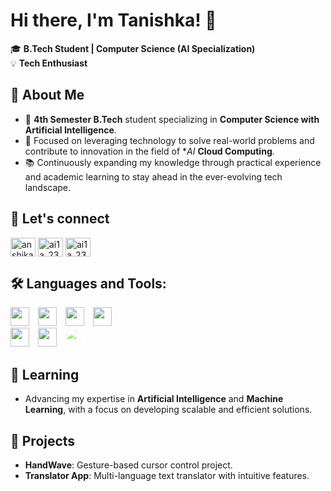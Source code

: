 
# Hi there, I'm Tanishka! 👋  

🎓 **B.Tech Student | Computer Science (AI Specialization)**  
💡 **Tech Enthusiast**  

## 🚀 About Me  
- 📍 **4th Semester B.Tech** student specializing in **Computer Science with Artificial Intelligence**.  
- 💼 Focused on leveraging technology to solve real-world problems and contribute to innovation in the field of **AI* **Cloud Computing**.
- 📚 Continuously expanding my knowledge through practical experience and academic learning to stay ahead in the ever-evolving tech landscape.

## 🤝 Let's connect
<p align="left">
    <a href="https://www.linkedin.com/in/tanishkagupta19/" target="blank"><img align="center" src="https://raw.githubusercontent.com/rahuldkjain/github-profile-readme-generator/master/src/images/icons/Social/linked-in-alt.svg" alt="anshika-patel-371014321" height="30" width="40" /></a>
    <a href="https://www.hackerrank.com/2311736_AI1C" target="blank"><img align="center" src="https://raw.githubusercontent.com/rahuldkjain/github-profile-readme-generator/master/src/images/icons/Social/hackerrank.svg" alt="ai1a_2310643" height="30" width="40" /></a>
    <a href="https://leetcode.com/u/tanishkagupta-19/" target="blank"><img align="center" src="https://raw.githubusercontent.com/rahuldkjain/github-profile-readme-generator/master/src/images/icons/Social/leet-code.svg" alt="ai1a_2310643" height="30" width="40" /></a

</p>

## 🛠 **Languages and Tools:**

<p align="left">
  <img src="https://cdn.jsdelivr.net/gh/devicons/devicon/icons/c/c-original.svg" width="30" height="30" style="display: inline; margin-right: 10px;"/>
  <img src="https://cdn.jsdelivr.net/gh/devicons/devicon/icons/python/python-original.svg" width="30" height="30" style="display: inline; margin-right: 10px;"/>
  <img src="https://cdn.jsdelivr.net/gh/devicons/devicon/icons/java/java-original.svg" width="30" height="30" style="display: inline; margin-right: 10px;" />
<img src="https://cdn.jsdelivr.net/gh/devicons/devicon/icons/javascript/javascript-original.svg" width="30" height="30" style="display: inline; margin-right: 10px;" />
 </br>
    <img src="https://cdn.jsdelivr.net/gh/devicons/devicon/icons/visualstudio/visualstudio-original.svg" width="30" height="30" style="display: inline; margin-right: 10px;" />
    <img src="https://cdn.jsdelivr.net/gh/devicons/devicon/icons/eclipse/eclipse-original.svg" width="30" height="30" style="display: inline; margin-right: 10px;" />
    <img src="https://cdn.jsdelivr.net/gh/devicons/devicon/icons/github/github-original-wordmark.svg" width="30" height="30" style="display: inline; margin-right: 10px; filter: brightness(1.5);" />




</p>


## 🌱 Learning  
- Advancing my expertise in **Artificial Intelligence** and **Machine Learning**, with a focus on developing scalable and efficient solutions.  

## 🌟 Projects  
- **HandWave**: Gesture-based cursor control project.  
- **Translator App**: Multi-language text translator with intuitive features.  



